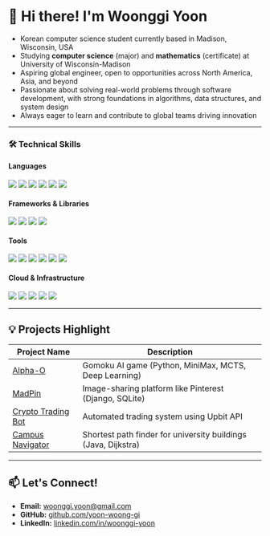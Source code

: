 <!--
**yoon-woong-gi/yoon-woong-gi** is a ✨ _special_ ✨ repository because its `README.md` (this file) appears on your GitHub profile.

Here are some ideas to get you started:

- 🔭 I’m currently working on ...
- 🌱 I’m currently learning ...
- 👯 I’m looking to collaborate on ...
- 🤔 I’m looking for help with ...
- 💬 Ask me about ...
- 📫 How to reach me: ...
- 😄 Pronouns: ...
- ⚡ Fun fact: ...
-->

# 👋 Hi there! I'm Woonggi Yoon

- Korean computer science student currently based in Madison, Wisconsin, USA
- Studying **computer science** (major) and **mathematics** (certificate) at University of Wisconsin-Madison
- Aspiring global engineer, open to opportunities across North America, Asia, and beyond
- Passionate about solving real-world problems through software development, with strong foundations in algorithms, data structures, and system design
- Always eager to learn and contribute to global teams driving innovation

---



### 🛠️ Technical Skills

#### Languages
<p>
  <img src="https://img.shields.io/badge/-Python-3776AB?logo=python&logoColor=white"/>
  <img src="https://img.shields.io/badge/-Java-007396?logo=java&logoColor=white"/>
  <img src="https://img.shields.io/badge/-R-276DC3?logo=r&logoColor=white"/>
  <img src="https://img.shields.io/badge/-SQL-4479A1?logo=postgresql&logoColor=white"/>
  <img src="https://img.shields.io/badge/-HTML5-E34F26?logo=html5&logoColor=white"/>
  <img src="https://img.shields.io/badge/-CSS3-1572B6?logo=css3&logoColor=white"/>
</p>

#### Frameworks & Libraries
<p>
  <img src="https://img.shields.io/badge/-Django-092E20?logo=django&logoColor=white"/>
  <img src="https://img.shields.io/badge/-PyQt-41CD52?logo=qt&logoColor=white"/>
  <img src="https://img.shields.io/badge/-RESTful%20APIs-005571?logo=postman&logoColor=white"/>
  <img src="https://img.shields.io/badge/-NumPy-013243?logo=numpy&logoColor=white"/>
</p>

#### Tools
<p>
  <img src="https://img.shields.io/badge/-Git-F05032?logo=git&logoColor=white"/>
  <img src="https://img.shields.io/badge/-GitHub-181717?logo=github&logoColor=white"/>
  <img src="https://img.shields.io/badge/-GitLab-FC6D26?logo=gitlab&logoColor=white"/>
  <img src="https://img.shields.io/badge/-Notion-000000?logo=notion&logoColor=white"/>
  <img src="https://img.shields.io/badge/-Docker-2496ED?logo=docker&logoColor=white"/>
  <img src="https://img.shields.io/badge/-Portainer-13BEF9?logo=portainer&logoColor=white"/>
</p>

#### Cloud & Infrastructure
<p>
  <img src="https://img.shields.io/badge/-AWS-232F3E?logo=amazon-aws&logoColor=white"/>
  <img src="https://img.shields.io/badge/-Google%20Cloud-4285F4?logo=google-cloud&logoColor=white"/>
  <img src="https://img.shields.io/badge/-Vultr-007BFC?logo=vultr&logoColor=white"/>
  <img src="https://img.shields.io/badge/-Nginx-009639?logo=nginx&logoColor=white"/>
  <img src="https://img.shields.io/badge/-Gunicorn-499848?logo=gunicorn&logoColor=white"/>
</p>


---

## 💡 Projects Highlight
| Project Name                              | Description |
|--------------------------------|--------------------------------------|
| [Alpha-O](https://github.com/TaeYeon22-sudo/AlphaO) | Gomoku AI game (Python, MiniMax, MCTS, Deep Learning) |
| [MadPin](https://github.com/yoon-woong-gi/Madison_Pin_Board) | Image-sharing platform like Pinterest (Django, SQLite) |
| [Crypto Trading Bot](https://github.com/yoon-woong-gi/cripto_auto) | Automated trading system using Upbit API |
| [Campus Navigator](https://github.com/yoon-woong-gi/Campus-Navigator) | Shortest path finder for university buildings (Java, Dijkstra) |
---

## 📫 Let's Connect!
- **Email:** woonggi.yoon@gmail.com
- **GitHub:** [github.com/yoon-woong-gi](https://github.com/yoon-woong-gi)
- **LinkedIn:** [linkedin.com/in/woonggi-yoon](https://linkedin.com/in/woonggi-yoon)

